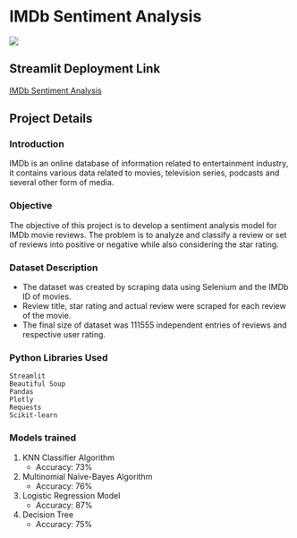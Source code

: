 # IMDb Sentiment Analysis
![](https://i.imgur.com/q5IiPXi.png)
## Streamlit Deployment Link
[IMDb Sentiment Analysis](https://imdb-sentiment-analysis.streamlit.app/)
## Project Details
### Introduction
IMDb is an online database of information related to entertainment industry, it contains various data related to movies, television series, podcasts and several other form of media.
### Objective
The objective of this project is to develop a sentiment analysis model for IMDb movie reviews. The problem is to analyze and classify a review or set of reviews into positive or negative while also considering the star rating.
### Dataset Description
- The dataset was created by scraping data using Selenium and the IMDb ID of movies.
- Review title, star rating and actual review were scraped for each review of the movie.
- The final size of dataset was 111555 independent entries of reviews and respective user rating.
### Python Libraries Used
```
Streamlit
Beautiful Soup 
Pandas
Plotly
Requests 
Scikit-learn
```
### Models trained
1. KNN Classifier Algorithm
   - Accuracy: 73%
2. Multinomial Naïve-Bayes Algorithm
   - Accuracy: 76%
3. Logistic Regression Model
   - Accuracy: 87%
4. Decision Tree
   - Accuracy: 75%
